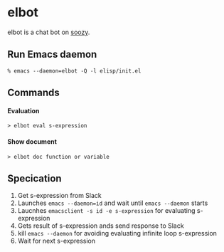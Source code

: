 # elbot

elbot is a chat bot on [soozy](https://soozy.slack.com/).

## Run Emacs daemon

```
% emacs --daemon=elbot -Q -l elisp/init.el
```

## Commands

#### Evaluation

```
> elbot eval s-expression
```

#### Show document

```
> elbot doc function or variable
```


## Specication

1. Get s-expression from Slack
2. Launches `emacs --daemon=id` and wait until `emacs --daemon` starts
3. Laucnhes `emacsclient -s id -e s-expression` for evaluating s-expression
4. Gets result of s-expression ands send response to Slack
5. kill `emacs --daemon` for avoiding evaluating infinite loop s-expression
6. Wait for next s-expression
